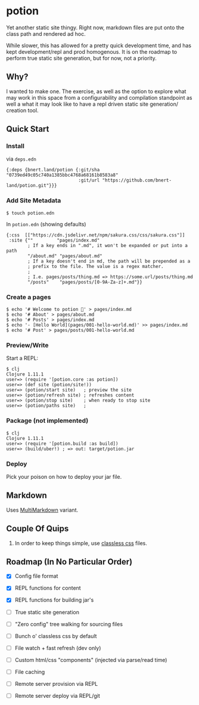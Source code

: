 # potion

Yet another static site thingy. Right now, markdown files are put onto
the class path and rendered ad hoc.

While slower, this has allowed for a pretty quick development time, and
has kept development/repl and prod homogenous. It is on the roadmap to
perform true static site generation, but for now, not a priority.

## Why?

I wanted to make one. The exercise, as well as the option to explore what
may work in this space from a configurability and compilation standpoint
as well a what it may look like to have a repl driven static site generation/
creation tool.

## Quick Start
### Install
via `deps.edn`
```
{:deps {bnert.land/potion {:git/sha "0739ed49c05c740a1385bbc4768a68161b8583a8"
                           :git/url "https://github.com/bnert-land/potion.git"}}}
```

### Add Site Metadata
```shell
$ touch potion.edn
```

In `potion.edn` (showing defaults)
```
{:css  [["https://cdn.jsdelivr.net/npm/sakura.css/css/sakura.css"]]
 :site {""         "pages/index.md"
        ; If a key ends in ".md", it won't be expanded or put into a path
        "/about.md" "pages/about.md"
        ; If a key doesn't end in md, the path will be prepended as a
        ; prefix to the file. The value is a regex matcher.
        ;
        ; I.e. pages/posts/thing.md => https://some.url/posts/thing.md
        "/posts"    "pages/posts/[0-9A-Za-z]+.md"}}
```

### Create a pages
```shell
$ echo '# Welcome to potion 👋' > pages/index.md
$ echo '# About' > pages/about.md
$ echo '# Posts' > pages/index.md
$ echo '- [Hello World](pages/001-hello-world.md)' >> pages/index.md
$ echo '# Post' > pages/posts/001-hello-world.md
```


### Preview/Write
Start a REPL:
```shell
$ clj
Clojure 1.11.1
user=> (require '[potion.core :as potion])
user=> (def site (potion/site!))
user=> (potion/start site)   ; preview the site
user=> (potion/refresh site) ; refreshes content
user=> (potion/stop site)    ; when ready to stop site
user=> (potion/paths site)   ; 
```

### Package (not implemented)
```shell
$ clj
Clojure 1.11.1
user=> (require '[potion.build :as build])
user=> (build/uber!) ; => out: target/potion.jar
```

### Deploy
Pick your poison on how to deploy your jar file.

## Markdown

Uses [MultiMarkdown](https://github.com/fletcher/MultiMarkdown/wiki/MultiMarkdown-Syntax-Guide) variant.

## Couple Of Quips
1. In order to keep things simple, use [classless css](https://github.com/dbohdan/classless-css)
files.

## Roadmap (In No Particular Order)
- [x] Config file format
- [x] REPL functions for content
- [x] REPL functions for building jar's
- [ ] True static site generation
- [ ] "Zero config" tree walking for sourcing files
- [ ] Bunch o' classless css by default
- [ ] File watch + fast refresh (dev only)
- [ ] Custom html/css "components" (injected via parse/read time)
- [ ] File caching
- [ ] Remote server provision via REPL
- [ ] Remote server deploy via REPL/git

